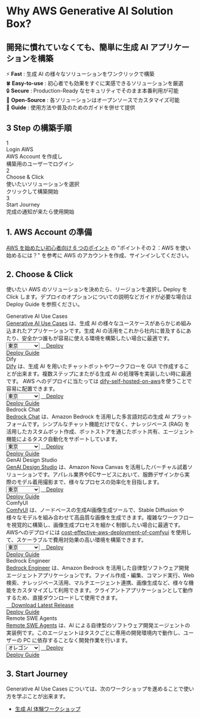 # Why AWS Generative AI Solution Box?

## 開発に慣れていなくても、簡単に生成 AI アプリケーションを構築

:zap: **Fast** : 生成 AI の様々なソリューションをワンクリックで構築  
:four_leaf_clover: **Easy-to-use** : 初心者でも効果をすぐに実感できるソリューションを厳選  
:lock: **Secure** : Production-Ready なセキュリティでそのまま本番利用が可能  
:hammer: **Open-Source** : 各ソリューションはオープンソースでカスタマイズ可能  
:book: **Guide** : 使用方法や普及のためのガイドを併せて提供  

## 3 Step の構築手順

<div class="steps-container">
  <div class="step-card">
    <div class="step-number">1</div>
    <div class="step-title">Login AWS</div>
    <div class="step-description">AWS Account を作成し<br/>構築用のユーザーでログイン</div>
  </div>
  <div class="step-card">
    <div class="step-number">2</div>
    <div class="step-title">Choose & Click</div>
    <div class="step-description">使いたいソリューションを選択<br/>クリックして構築開始</div>
  </div>
  <div class="step-card">
    <div class="step-number">3</div>
    <div class="step-title">Start Journey</div>
    <div class="step-description">完成の通知が来たら使用開始</div>
  </div>
</div>

## 1. AWS Account の準備

[AWS を始めたい初心者向け 6 つのポイント](https://aws.amazon.com/jp/local/aws-beginner-six-points/) の "ポイントその２：AWS を使い始めるには？" を参考に AWS のアカウントを作成、サインインしてください。

## 2. Choose & Click

使いたい AWS のソリューションを決めたら、リージョンを選択し Deploy を Click します。デプロイのオプションについての説明などガイドが必要な場合は Deploy Guide を参照ください。

<div class="solution-card">
  <div class="solution-card__image">
    <!-- <img src="assets/images/usecase_generate_diagram.gif" alt="Generative AI Use Cases Screenshot"> -->
  </div>
  <div class="solution-card__content">
    <div class="solution-card__title">Generative AI Use Cases</div>
    <div class="solution-card__description">
      <a href="https://github.com/aws-samples/generative-ai-use-cases-jp" target="_blank">Generative AI Use Cases</a> は、生成 AI の様々なユースケースがあらかじめ組み込まれたアプリケーションです。生成 AI の活用をこれから社内に普及するにあたり、安全かつ誰もが容易に使える環境を構築したい場合に最適です。
    </div>
    <div class="solution-card__actions">
      <div class="deployment-container">
        <select class="region-selector">
          <option value="ap-northeast-1">東京</option>
          <option value="ap-northeast-3">大阪</option>
          <option value="us-east-1">バージニア</option>
          <option value="us-west-2">オレゴン</option>
        </select>
        <a href="https://ap-northeast-1.console.aws.amazon.com/cloudformation/home#/stacks/create/review?stackName=GenUDeploymentStack&templateURL=https://aws-ml-jp.s3.ap-northeast-1.amazonaws.com/asset-deployments/GenUDeploymentStack.yaml" class="deployment-button md-button" target="_blank">
          <i class="fa-solid fa-rocket"></i>　Deploy
        </a>
      </div>
      <a href="solutions/generative-ai-use-cases/" class="detail-button">
        <i class="fa-solid fa-file-lines"></i>
        Deploy Guide
      </a>
    </div>
  </div>
</div>

<div class="solution-card">
  <div class="solution-card__image">
    <!-- <img src="/assets/images/dify.png" alt="Dify Screenshot"> -->
  </div>
  <div class="solution-card__content">
    <div class="solution-card__title">Dify</div>
    <div class="solution-card__description">
      <a href="https://dify.ai/jp" target="_blank">Dify</a> は、生成 AI を用いたチャットボットやワークフローを GUI で作成することが出来ます。複数ステップにまたがる生成 AI の処理等を実装したい時に最適です。 AWS へのデプロイに当たっては <a href="https://github.com/aws-samples/dify-self-hosted-on-aws" target="_blank">dify-self-hosted-on-aws</a>を使うことで容易に配置できます。
    </div>
    <div class="solution-card__actions">
      <div class="deployment-container">
        <select class="region-selector">
          <option value="ap-northeast-1">東京</option>
          <option value="ap-northeast-3">大阪</option>
          <option value="us-east-1">バージニア</option>
          <option value="us-west-2">オレゴン</option>
        </select>
        <a href="https://ap-northeast-1.console.aws.amazon.com/cloudformation/home#/stacks/create/review?stackName=DifyDeploymentStack&templateURL=https://aws-ml-jp.s3.ap-northeast-1.amazonaws.com/asset-deployments/DifyDeploymentStack.yaml" class="deployment-button md-button" target="_blank">
          <i class="fa-solid fa-rocket"></i>　Deploy
        </a>
      </div>
      <a href="solutions/dify/" class="detail-button">
        <i class="fa-solid fa-file-lines"></i>
        Deploy Guide
      </a>
    </div>
  </div>
</div>

<div class="solution-card">
  <div class="solution-card__image">
    <!-- <img src="/assets/images/bedrock-chat.png" alt="Bedrock Chat Screenshot"> -->
  </div>
  <div class="solution-card__content">
    <div class="solution-card__title">Bedrock Chat</div>
    <div class="solution-card__description">
      <a href="https://github.com/aws-samples/bedrock-chat" target="_blank">Bedrock Chat</a> は、Amazon Bedrock を活用した多言語対応の生成 AI プラットフォームです。シンプルなチャット機能だけでなく、ナレッジベース (RAG) を活用したカスタムボット作成、ボットストアを通じたボット共有、エージェント機能によるタスク自動化をサポートしています。
    </div>
    <div class="solution-card__actions">
      <div class="deployment-container">
        <select class="region-selector">
          <option value="ap-northeast-1">東京</option>
          <option value="ap-northeast-3">大阪</option>
          <option value="us-east-1">バージニア</option>
          <option value="us-west-2">オレゴン</option>
        </select>
        <a href="https://ap-northeast-1.console.aws.amazon.com/cloudformation/home#/stacks/create/review?stackName=BrChatDeploymentStack&templateURL=https://aws-ml-jp.s3.ap-northeast-1.amazonaws.com/asset-deployments/BrChatDeploymentStack.yaml" class="deployment-button md-button" target="_blank">
          <i class="fa-solid fa-rocket"></i>　Deploy
        </a>
      </div>
      <a href="solutions/brchat/" class="detail-button">
        <i class="fa-solid fa-file-lines"></i>
        Deploy Guide
      </a>
    </div>
  </div>
</div>

<div class="solution-card">
  <div class="solution-card__image">
    <!-- <img src="/assets/images/genai-design-studio.png" alt="GenAI Design Studio Screenshot"> -->
  </div>
  <div class="solution-card__content">
    <div class="solution-card__title">GenAI Design Studio</div>
    <div class="solution-card__description">
      <a href="https://github.com/aws-samples/sample-genai-design-studio" target="_blank">GenAI Design Studio</a> は、Amazon Nova Canvas を活用したバーチャル試着ソリューションです。アパレル業界やECサービスにおいて、服飾デザインから実際のモデル着用撮影まで、様々なプロセスの効率化を目指します。
    </div>
    <div class="solution-card__actions">
      <div class="deployment-container">
        <select class="region-selector">
          <option value="ap-northeast-1">東京</option>
          <option value="ap-northeast-3">大阪</option>
          <option value="us-east-1">バージニア</option>
          <option value="us-west-2">オレゴン</option>
        </select>
        <a href="https://ap-northeast-1.console.aws.amazon.com/cloudformation/home#/stacks/create/review?stackName=GenStudioDeploymentStack&templateURL=https://aws-ml-jp.s3.ap-northeast-1.amazonaws.com/asset-deployments/GenStudioDeploymentStack.yaml" class="deployment-button md-button" target="_blank">
          <i class="fa-solid fa-rocket"></i>　Deploy
        </a>
      </div>
      <a href="solutions/genai-design-studio/" class="detail-button">
        <i class="fa-solid fa-file-lines"></i>
        Deploy Guide
      </a>
    </div>
  </div>
</div>

<div class="solution-card">
  <div class="solution-card__image">
    <!-- <img src="/assets/images/comfyui.png" alt="ComfyUI Screenshot"> -->
  </div>
  <div class="solution-card__content">
    <div class="solution-card__title">ComfyUI</div>
    <div class="solution-card__description">
      <a href="https://github.com/comfyanonymous/ComfyUI" target="_blank">ComfyUI</a> は、ノードベースの生成AI画像生成ツールで、Stable Diffusion や様々なモデルを組み合わせて高品質な画像を生成できます。複雑なワークフローを視覚的に構築し、画像生成プロセスを細かく制御したい場合に最適です。AWSへのデプロイには <a href="https://github.com/aws-samples/cost-effective-aws-deployment-of-comfyui" target="_blank">cost-effective-aws-deployment-of-comfyui</a> を使用して、スケーラブルで費用対効果の高い環境を構築できます。
    </div>
    <div class="solution-card__actions">
      <div class="deployment-container">
        <select class="region-selector">
          <option value="ap-northeast-1">東京</option>
          <option value="ap-northeast-3">大阪</option>
          <option value="us-east-1">バージニア</option>
          <option value="us-west-2">オレゴン</option>
        </select>
        <a href="https://ap-northeast-1.console.aws.amazon.com/cloudformation/home#/stacks/create/review?stackName=ComfyUIDeploymentStack&templateURL=https://aws-ml-jp.s3.ap-northeast-1.amazonaws.com/asset-deployments/ComfyUIDeploymentStack.yaml" class="deployment-button md-button" target="_blank">
          <i class="fa-solid fa-rocket"></i>　Deploy
        </a>
      </div>
      <a href="solutions/comfyui/" class="detail-button">
        <i class="fa-solid fa-file-lines"></i>
        Deploy Guide
      </a>
    </div>
  </div>
</div>

<div class="solution-card">
  <div class="solution-card__image">
    <!-- <img src="/assets/images/bedrock-engineer.png" alt="Bedrock Engineer Screenshot"> -->
  </div>
  <div class="solution-card__content">
    <div class="solution-card__title">Bedrock Engineer</div>
    <div class="solution-card__description">
      <a href="https://github.com/aws-samples/bedrock-engineer" target="_blank">Bedrock Engineer</a> は、Amazon Bedrock を活用した自律型ソフトウェア開発エージェントアプリケーションです。ファイル作成・編集、コマンド実行、Web 検索、ナレッジベース活用、マルチエージェント連携、画像生成など、様々な機能をカスタマイズして利用できます。クライアントアプリケーションとして動作するため、直接ダウンロードして使用できます。
    </div>
    <div class="solution-card__actions">
      <div class="download-container">
        <a href="https://github.com/aws-samples/bedrock-engineer/releases/latest" class="download-button md-button" target="_blank">
          <i class="fa-solid fa-download"></i>　Download Latest Release
        </a>
      </div>
      <a href="solutions/bedrock-engineer/" class="detail-button">
        <i class="fa-solid fa-file-lines"></i>
        Deploy Guide
      </a>
    </div>
  </div>
</div>

<div class="solution-card">
  <div class="solution-card__image">
    <!-- <img src="/assets/images/remote-swe-agents.png" alt="Remote SWE Agents Screenshot"> -->
  </div>
  <div class="solution-card__content">
    <div class="solution-card__title">Remote SWE Agents</div>
    <div class="solution-card__description">
      <a href="https://github.com/aws-samples/remote-swe-agents" target="_blank">Remote SWE Agents</a> は、AI による自律型のソフトウェア開発エージェントの実装例です。このエージェントはタスクごとに専用の開発環境内で動作し、ユーザーの PC に依存することなく開発作業を行います。
    </div>
    <div class="solution-card__actions">
      <div class="deployment-container">
        <select class="region-selector">
          <option value="us-west-2">オレゴン</option>
          <option value="us-east-1">バージニア</option>
          <option value="ap-northeast-1">東京</option>
          <option value="ap-northeast-3">大阪</option>
        </select>
        <a href="https://us-west-2.console.aws.amazon.com/cloudformation/home#/stacks/create/review?stackName=RemoteSweDeploymentStack&templateURL=https://aws-ml-jp.s3.ap-northeast-1.amazonaws.com/asset-deployments/RemoteSweDeploymentStack.yaml" class="deployment-button md-button" target="_blank">
          <i class="fa-solid fa-rocket"></i>　Deploy
        </a>
      </div>
      <a href="solutions/remote-swe-agents/" class="detail-button">
        <i class="fa-solid fa-file-lines"></i>
        Deploy Guide
      </a>
    </div>
  </div>
</div>

## 3. Start Journey

Generative AI Use Cases については、次のワークショップを進めることで使い方を学ぶことが出来ます。

* [生成 AI 体験ワークショップ](https://catalog.workshops.aws/generative-ai-use-cases-jp)


